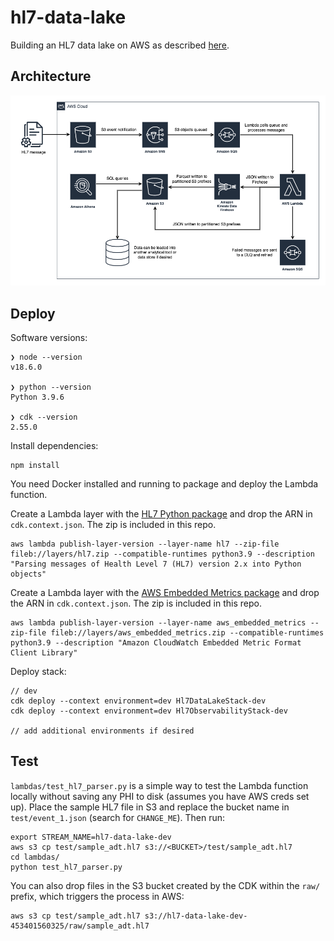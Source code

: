 # hl7-data-lake

Building an HL7 data lake on AWS as described [here](https://www.michaelsambol.com/blogs/building_an_hl7_date_lake.html).

## Architecture

![HL7 Data Lake](images/HL7_Data_Lake.png)

## Deploy 

Software versions:
```
❯ node --version
v18.6.0

❯ python --version
Python 3.9.6

❯ cdk --version
2.55.0
```

Install dependencies:
```
npm install
```

You need Docker installed and running to package and deploy the Lambda function.

Create a Lambda layer with the [HL7 Python package](https://pypi.org/project/hl7/) and drop the ARN in `cdk.context.json`. The zip is included in this repo.
```
aws lambda publish-layer-version --layer-name hl7 --zip-file fileb://layers/hl7.zip --compatible-runtimes python3.9 --description "Parsing messages of Health Level 7 (HL7) version 2.x into Python objects"
```

Create a Lambda layer with the [AWS Embedded Metrics package](https://pypi.org/project/aws-embedded-metrics/) and drop the ARN in `cdk.context.json`. The zip is included in this repo.
```
aws lambda publish-layer-version --layer-name aws_embedded_metrics --zip-file fileb://layers/aws_embedded_metrics.zip --compatible-runtimes python3.9 --description "Amazon CloudWatch Embedded Metric Format Client Library"
```

Deploy stack:
```
// dev
cdk deploy --context environment=dev Hl7DataLakeStack-dev
cdk deploy --context environment=dev Hl7ObservabilityStack-dev

// add additional environments if desired
```

## Test

`lambdas/test_hl7_parser.py` is a simple way to test the Lambda function locally without saving any PHI to disk (assumes you have AWS creds set up). 
Place the sample HL7 file in S3 and replace the bucket name in `test/event_1.json` (search for `CHANGE_ME`). Then run:

```
export STREAM_NAME=hl7-data-lake-dev
aws s3 cp test/sample_adt.hl7 s3://<BUCKET>/test/sample_adt.hl7
cd lambdas/
python test_hl7_parser.py
```

You can also drop files in the S3 bucket created by the CDK within the `raw/` prefix, which triggers the process in AWS:

```
aws s3 cp test/sample_adt.hl7 s3://hl7-data-lake-dev-453401560325/raw/sample_adt.hl7
```
